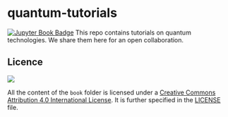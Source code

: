 # quantum-tutorials
 [![Jupyter Book Badge](https://jupyterbook.org/badge.svg)](https://alqor-ug.github.io/quantum-tutorials/intro.html)
 This repo contains tutorials on quantum technologies. We share them here for an open collaboration. 

## Licence
![](https://i.creativecommons.org/l/by/4.0/88x31.png)

All the content of the `book` folder is licensed under a [Creative Commons Attribution 4.0 International License](https://creativecommons.org/licenses/by/4.0/). It is further specified in the [LICENSE](LICENSE.md) file.
